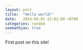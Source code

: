 ```yaml
---
layout: post
title:  "Hello world!"
date:   2024-05-01 22:02:00 +0700
categories: random
usemathjax: true
---
```



First post on this site!

